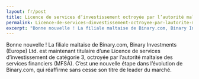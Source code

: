 ```yaml
---
layout: fr/post
title: Licence de services d’investissement octroyée par l’autorité maltaise des services financiers 
permalink: Licence-de-services-dinvestissement-octroyee-par-lautorite-maltaise-des-services-financiers 
excerpt: "Bonne nouvelle ! La filiale maltaise de Binary.com, Binary Investments (Europe) Ltd. est maintenant titulaire d’une Licence de services d’investissement..."  
---
```


Bonne nouvelle ! La filiale maltaise de Binary.com, Binary Investments (Europe) Ltd. est maintenant titulaire d’une Licence de services d’investissement de catégorie 3, octroyée par l’autorité maltaise des services financiers (MFSA). C’est une nouvelle étape dans l’évolution de Binary.com, qui réaffirme sans cesse son titre de leader du marché.